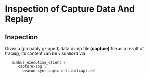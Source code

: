 Inspection of Capture Data And Replay
=====================================

Inspection
----------

Given a (probably gzipped) data dump file **(capture)** file as a result of
tracing, its content can be visualised via

	   nimbus_execution_client \
		  capture-log \
		  --beacon-sync-capture-file=(capture)

